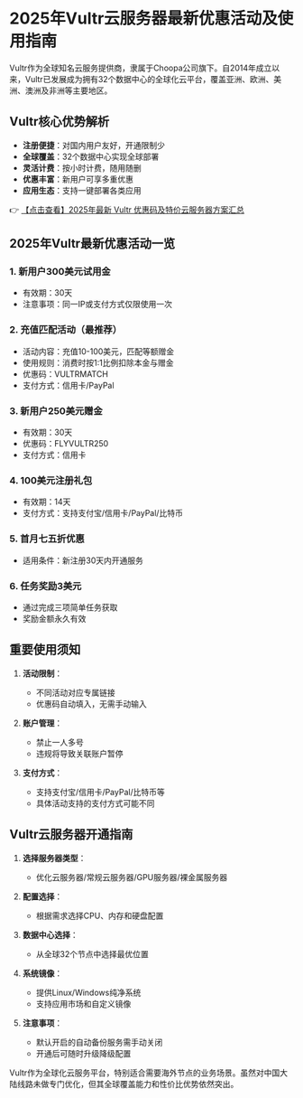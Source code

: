 # 2025年Vultr云服务器最新优惠活动及使用指南

Vultr作为全球知名云服务提供商，隶属于Choopa公司旗下。自2014年成立以来，Vultr已发展成为拥有32个数据中心的全球化云平台，覆盖亚洲、欧洲、美洲、澳洲及非洲等主要地区。

## Vultr核心优势解析

- **注册便捷**：对国内用户友好，开通限制少
- **全球覆盖**：32个数据中心实现全球部署
- **灵活计费**：按小时计费，随用随删
- **优惠丰富**：新用户可享多重优惠
- **应用生态**：支持一键部署各类应用

👉 [【点击查看】2025年最新 Vultr 优惠码及特价云服务器方案汇总](https://bit.ly/VuLtr)

## 2025年Vultr最新优惠活动一览

### 1. 新用户300美元试用金
- 有效期：30天
- 注意事项：同一IP或支付方式仅限使用一次

### 2. 充值匹配活动（最推荐）
- 活动内容：充值10-100美元，匹配等额赠金
- 使用规则：消费时按1:1比例扣除本金与赠金
- 优惠码：VULTRMATCH
- 支付方式：信用卡/PayPal

### 3. 新用户250美元赠金
- 有效期：30天
- 优惠码：FLYVULTR250
- 支付方式：信用卡

### 4. 100美元注册礼包
- 有效期：14天
- 支付方式：支持支付宝/信用卡/PayPal/比特币

### 5. 首月七五折优惠
- 适用条件：新注册30天内开通服务

### 6. 任务奖励3美元
- 通过完成三项简单任务获取
- 奖励金额永久有效

## 重要使用须知

1. **活动限制**：
   - 不同活动对应专属链接
   - 优惠码自动填入，无需手动输入

2. **账户管理**：
   - 禁止一人多号
   - 违规将导致关联账户暂停

3. **支付方式**：
   - 支持支付宝/信用卡/PayPal/比特币等
   - 具体活动支持的支付方式可能不同

## Vultr云服务器开通指南

1. **选择服务器类型**：
   - 优化云服务器/常规云服务器/GPU服务器/裸金属服务器

2. **配置选择**：
   - 根据需求选择CPU、内存和硬盘配置

3. **数据中心选择**：
   - 从全球32个节点中选择最优位置

4. **系统镜像**：
   - 提供Linux/Windows纯净系统
   - 支持应用市场和自定义镜像

5. **注意事项**：
   - 默认开启的自动备份服务需手动关闭
   - 开通后可随时升级降级配置

Vultr作为全球化云服务平台，特别适合需要海外节点的业务场景。虽然对中国大陆线路未做专门优化，但其全球覆盖能力和性价比优势依然突出。